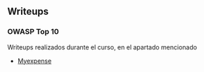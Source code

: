 ## Writeups

### OWASP Top 10
Writeups realizados durante el curso, en el apartado mencionado  
* [Myexpense](https://github.com/glmbxecurity/eJPT2_eCCPT2_eWPT_Notes/blob/main/writeups/myexpense.md)
